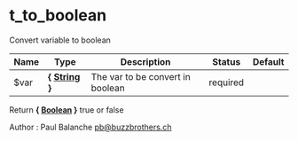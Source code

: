 # t_to_boolean

Convert variable to boolean



Name  |  Type  |  Description  |  Status  |  Default
------------  |  ------------  |  ------------  |  ------------  |  ------------
$var  |  **{ [String](http://php.net/manual/en/language.types.string.php) }**  |  The var to be convert in boolean  |  required  |

Return **{ [Boolean](http://php.net/manual/en/language.types.boolean.php) }** true or false

Author : Paul Balanche <pb@buzzbrothers.ch>